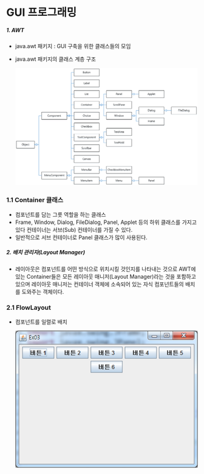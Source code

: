 GUI 프로그래밍
===========

##### 1. AWT
* java.awt 패키지 : GUI 구축을 위한 클래스들의 모임
* java.awt 패키지의 클래스 계층 구조

  <img src="awt.png" width="800"/>

### 1.1 Container 클래스
- 컴포넌트를 담는 그릇 역할을 하는 클래스
- Frame, Window, Dialog, FileDialog, Panel, Applet 등의 하위 클래스를 가지고 있다
  컨테이너는 서브(Sub) 컨테이너를 가질 수 있다.
- 일반적으로 서브 컨테이너로 Panel 클래스가 많이 사용된다.

##### 2. 배치 관리자(Layout Manager)
- 레이아웃은 컴포넌트를 어떤 방식으로 위치시킬 것인지를 나타내는 것으로 AWT에 있는 Container들은 모든
  레이아웃 매니저(Layout Manager)라는 것을 포함하고 있으며 레이아웃 매니저는 컨테이너 객체에 소속되어
  있는 자식 컴포넌트들의 배치를 도와주는 객체이다.
  
### 2.1 FlowLayout
- 컴포넌트를 일렬로 배치

  <img src="flowLayout.png" width="500"/>
